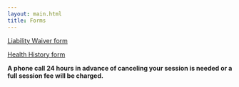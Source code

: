 ```yaml
---
layout: main.html
title: Forms
---
```

<a download target="_blank" rel="noopener noreferrer" href="/forms/Waiver-form-2017.pdf">Liability Waiver form</a>

<a download target="_blank" rel="noopener noreferrer" href="/forms/Health-History-form-2015.pdf">Health History form</a>

**A phone call 24 hours in advance of canceling your session is needed or a full session fee will be charged.**

